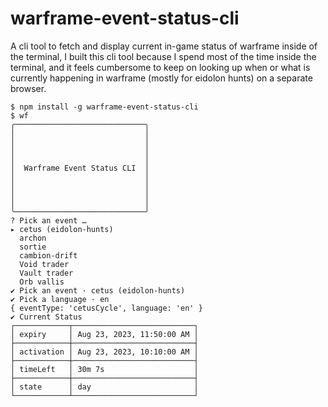 # warframe-event-status-cli

A cli tool to fetch and display current in-game status of warframe inside of the terminal, I built this cli tool because I spend most of the time inside the terminal, and it feels cumbersome to keep on looking up when or what is currently happening in warframe (mostly for eidolon hunts) on a separate browser.

```
$ npm install -g warframe-event-status-cli
$ wf
╭─────────────────────────────╮
│                             │
│                             │
│                             │
│                             │
│  Warframe Event Status CLI  │
│                             │
│                             │
│                             │
│                             │
╰─────────────────────────────╯
? Pick an event …
▸ cetus (eidolon-hunts)
  archon
  sortie
  cambion-drift
  Void trader
  Vault trader
  Orb vallis
✔ Pick an event · cetus (eidolon-hunts)
✔ Pick a language · en
{ eventType: 'cetusCycle', language: 'en' }
✔ Current Status
┌────────────┬───────────────────────────┐
│ expiry     │ Aug 23, 2023, 11:50:00 AM │
├────────────┼───────────────────────────┤
│ activation │ Aug 23, 2023, 10:10:00 AM │
├────────────┼───────────────────────────┤
│ timeLeft   │ 30m 7s                    │
├────────────┼───────────────────────────┤
│ state      │ day                       │
└────────────┴───────────────────────────┘
```
